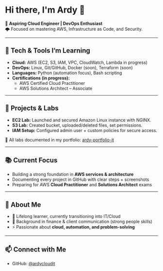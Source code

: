 # Hi there, I'm Ardy 👋

🚀 **Aspiring Cloud Engineer | DevOps Enthusiast**  
🌩️ Focused on mastering AWS, Infrastructure as Code, and Security.

---

## 🔧 Tech & Tools I’m Learning
- **Cloud:** AWS (EC2, S3, IAM, VPC, CloudWatch, Lambda in progress)
- **DevOps:** Linux, Git/GitHub, Docker (soon), Terraform (soon)
- **Languages:** Python (automation focus), Bash scripting
- **Certifications (in progress):**
  - AWS Certified Cloud Practitioner
  - AWS Solutions Architect – Associate

---

## 📂 Projects & Labs
- **EC2 Lab:** Launched and secured Amazon Linux instance with NGINX.
- **S3 Lab:** Created bucket, uploaded/deleted files, set permissions.
- **IAM Setup:** Configured admin user + custom policies for secure access.

📝 All labs documented in my portfolio: [ardy-portfolio-it](https://github.com/ardycloudit/ardy-portfolio-it)

---

## 📚 Current Focus
- Building a strong foundation in **AWS services & architecture**
- Documenting every project in GitHub with clear steps + screenshots
- Preparing for AWS **Cloud Practitioner** and **Solutions Architect** exams

---

## 🌟 About Me
- 🧠 Lifelong learner, currently transitioning into IT/Cloud
- 💪 Background in finance & client communication (strong people skills)
- ⚡ Passionate about **cloud, automation, and problem-solving**

---

## 📫 Connect with Me
- GitHub: [@ardycloudit](https://github.com/ardycloudit)

